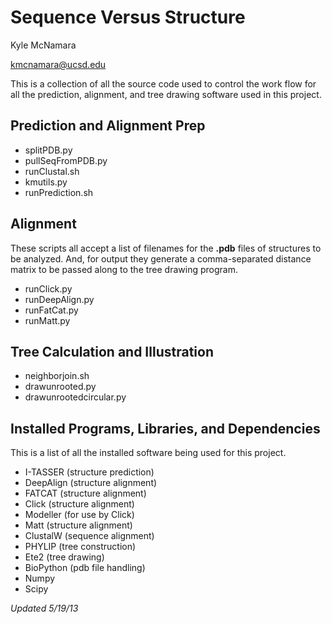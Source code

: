 Sequence Versus Structure
=======

Kyle McNamara

kmcnamara@ucsd.edu

This is a collection of all the source code used to control the work flow
for all the prediction, alignment, and tree drawing software used in this
project.

Prediction and Alignment Prep
-----------------------------

* splitPDB.py
* pullSeqFromPDB.py
* runClustal.sh
* kmutils.py
* runPrediction.sh

Alignment
---------

These scripts all accept a list of filenames for the <b>.pdb</b> files of
structures to be analyzed. And, for output they generate a comma-separated
distance matrix to be passed along to the tree drawing program.

* runClick.py
* runDeepAlign.py
* runFatCat.py
* runMatt.py

Tree Calculation and Illustration
---------------------------------

* neighborjoin.sh
* drawunrooted.py
* drawunrootedcircular.py


Installed Programs, Libraries, and Dependencies
-----------------------------------------------

This is a list of all the installed software being used for this project.

* I-TASSER		(structure prediction)
* DeepAlign		(structure alignment)
* FATCAT		(structure alignment)
* Click			(structure alignment)
* Modeller		(for use by Click)
* Matt			(structure alignment)
* ClustalW		(sequence alignment)
* PHYLIP		(tree construction)
* Ete2			(tree drawing)
* BioPython		(pdb file handling)
* Numpy
* Scipy


<i>Updated 5/19/13</i>
